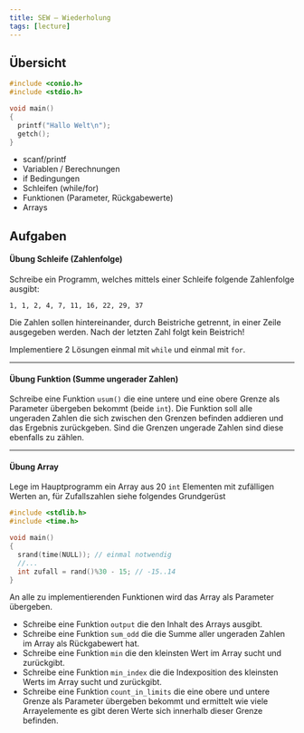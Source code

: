 ```yaml
---
title: SEW – Wiederholung
tags: [lecture]
---
```




## Übersicht

```c
#include <conio.h>
#include <stdio.h>

void main()
{
  printf("Hallo Welt\n");
  getch();
}
```

- scanf/printf
- Variablen / Berechnungen
- if Bedingungen
- Schleifen (while/for)
- Funktionen (Parameter, Rückgabewerte)
- Arrays



## Aufgaben



#### Übung Schleife (Zahlenfolge)

Schreibe ein Programm, welches mittels einer Schleife folgende Zahlenfolge ausgibt: 

```
1, 1, 2, 4, 7, 11, 16, 22, 29, 37
```

Die Zahlen sollen hintereinander, durch Beistriche getrennt, in einer Zeile ausgegeben werden. Nach der letzten Zahl folgt kein Beistrich!

Implementiere 2 Lösungen einmal mit `while` und einmal mit `for`.

---



#### Übung Funktion (Summe ungerader Zahlen)

Schreibe eine Funktion `usum()` die eine untere und eine obere Grenze als Parameter übergeben bekommt (beide `int`). Die Funktion soll alle ungeraden Zahlen die sich zwischen den Grenzen befinden addieren und das Ergebnis zurückgeben. Sind die Grenzen ungerade Zahlen sind diese ebenfalls zu zählen.

---



#### Übung Array

Lege im Hauptprogramm ein Array aus 20 `int` Elementen mit zufälligen Werten an, für Zufallszahlen siehe folgendes Grundgerüst

```c
#include <stdlib.h>
#include <time.h>

void main()
{
  srand(time(NULL)); // einmal notwendig
  //...
  int zufall = rand()%30 - 15; // -15..14
}
```

An alle zu implementierenden Funktionen wird das Array als Parameter übergeben.

- Schreibe eine Funktion `output` die den Inhalt des Arrays ausgibt.
- Schreibe eine Funktion `sum_odd` die die Summe aller ungeraden Zahlen im Array als Rückgabewert hat.
- Schreibe eine Funktion `min` die den kleinsten Wert im Array sucht und zurückgibt.
- Schreibe eine Funktion `min_index` die die Indexposition des kleinsten Werts im Array sucht und zurückgibt.
- Schreibe eine Funktion `count_in_limits` die eine obere und untere Grenze als Parameter übergeben bekommt und ermittelt wie viele Arrayelemente es gibt deren Werte sich innerhalb dieser Grenze befinden.
